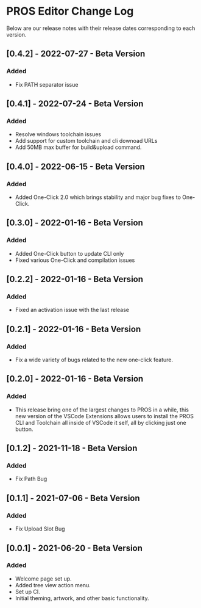 # PROS Editor Change Log

Below are our release notes with their release dates corresponding to each version.

## [0.4.2] - 2022-07-27 - Beta Version

### Added

- Fix PATH separator issue

## [0.4.1] - 2022-07-24 - Beta Version

### Added

- Resolve windows toolchain issues
- Add support for custom toolchain and cli downoad URLs
- Add 50MB max buffer for build&upload command.

## [0.4.0] - 2022-06-15 - Beta Version

### Added

- Added One-Click 2.0 which brings stability and major bug fixes to One-Click.

## [0.3.0] - 2022-01-16 - Beta Version

### Added

- Added One-Click button to update CLI only
- Fixed various One-Click and compilation issues

## [0.2.2] - 2022-01-16 - Beta Version

### Added

- Fixed an activation issue with the last release

## [0.2.1] - 2022-01-16 - Beta Version

### Added

- Fix a wide variety of bugs related to the new one-click feature.

## [0.2.0] - 2022-01-16 - Beta Version

### Added

- This release bring one of the largest changes to PROS in a while, this new version of the VSCode Extensions allows users to install the PROS CLI and Toolchain all inside of VSCode it self, all by clicking just one button.

## [0.1.2] - 2021-11-18 - Beta Version

### Added

- Fix Path Bug

## [0.1.1] - 2021-07-06 - Beta Version

### Added

- Fix Upload Slot Bug

## [0.0.1] - 2021-06-20 - Beta Version

### Added

- Welcome page set up.
- Added tree view action menu.
- Set up CI.
- Initial theming, artwork, and other basic functionality.
